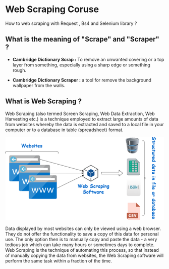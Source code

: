 # Web Scraping Coruse

How to web scraping with Request , Bs4 and Selenium library ?

## What is the meaning of "Scrape" and "Scraper" ?

* **Cambridge Dictionary Scrap :** To remove an unwanted covering or a top layer from something, especially using a sharp edge or something rough.

* **Cambridge Dictionary Scraper :** a tool for remove the background wallpaper from the walls.

## What is Web Scraping ?

Web Scraping (also termed Screen Scraping, Web Data Extraction, Web Harvesting etc.) is a technique employed to extract large amounts of data from websites whereby the data is extracted and saved to a local file in your computer or to a database in table (spreadsheet) format.

![](https://github.com/BahramJannesar/WebScrapingCoruse/blob/master/image/web%20scraping.png)

Data displayed by most websites can only be viewed using a web browser. They do not offer the functionality to save a copy of this data for personal use. The only option then is to manually copy and paste the data - a very tedious job which can take many hours or sometimes days to complete. Web Scraping is the technique of automating this process, so that instead of manually copying the data from websites, the Web Scraping software will perform the same task within a fraction of the time.
